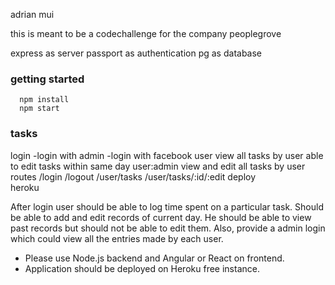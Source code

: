 adrian mui

this is meant to be a codechallenge for the company peoplegrove

express as server
passport as authentication
pg as database 


### getting started
```
  npm install
  npm start
```

### tasks
login
  -login with admin
  -login with facebook
user
  view all tasks by user
  able to edit tasks within same day
user:admin
  view and edit all tasks by user
routes
  /login
  /logout
  /user/tasks
  /user/tasks/:id/:edit
deploy  
  heroku

 After login user should be able  to log time spent on a particular task. Should be able to add and edit records of current day. He should be able to view past records but should not be able to edit them. Also, provide a admin login which could view all the entries made by each user. 
- Please use Node.js backend and Angular or React on frontend. 
- Application should be deployed on Heroku free instance. 

